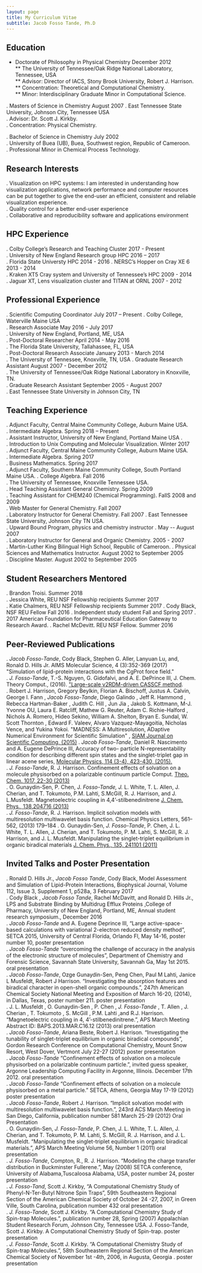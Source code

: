 ```yaml
---
layout: page
title: My Curriculum Vitae
subtitle: Jacob Fosso Tande, Ph.D
---
```



## **Education**
  * Doctorate of Philosophy in Physical Chemistry              December  2012   
    ** The University of Tennessee/Oak Ridge National Laboratory, Tennessee, USA  
    ** Advisor: Director of IACS, Stony Brook University, Robert J. Harrison.  
    ** Concentration: Theoretical and Computational Chemistry.   
    ** Minor: Interdisciplinary Graduate Minor in Computational Science.   

  . Masters of Science in Chemistry                               August  2007
    . East Tennessee State University, Johnson City, Tennessee USA   
    . Advisor: Dr. Scott J. Kirkby.   
    . Concentration: Physical Chemistry.    

  . Bachelor of Science in Chemistry                                July  2002   
    . University of Buea (UB), Buea, Southwest region, Republic of Cameroon.    
    . Professional Minor in Chemical Process Technology.   

## **Research Interests**
  . Visualization on HPC systems: I am interested in understanding how visualization applications, network performance and computer resources can be put together to give the end-user an efficient, consistent and reliable visualization experience.   
  . Quality control for a better end-user experience   
  . Collaborative and reproducibility software and applications environment     

## **HPC Experience** 
   . Colby College’s Research and Teaching Cluster                 2017 - Present   
   . University of New England Research group HPC                    2016 – 2017   
   . Florida State Universty HPC                                     2014 - 2016
   . NERSC’s Hopper on Cray XE 6                                     2013 - 2014    
   . Kraken XT5 Cray system and University of Tennessee’s HPC        2009 - 2014   
   . Jaguar XT, Lens visualization cluster and TITAN at ORNL         2007 - 2012   

## **Professional  Experience**   
 . Scientific Computing Coordinator                          July 2017 – Present
   . Colby College, Waterville Maine USA  
 . Research Associate                                        May 2016 - July 2017    
   . University of New England, Portland, ME, USA   
 . Post-Doctoral Researcher                                 April 2014 - May 2016   
   . The Florida State University, Tallahassee, FL, USA    
 . Post-Doctoral Research Associate                      January 2013 - March 2014   
   . The University of Tennessee, Knoxville, TN, USA
 . Graduate Research Assistant                          August 2007 - December 2012   
   . The University of Tennessee/Oak Ridge National Laboratory in Knoxville, TN.  
 . Graduate Research Assistant                          September 2005 - August 2007   
   . East Tennessee State University  in Johnson City, TN

## **Teaching Experience**    
 . Adjunct Faculty, Central Maine Community College, Auburn Maine USA.     
   . Intermediate Algebra.                                       Spring 2018 – Present   
 . Assistant Instructor,  University of New England, Portland Maine USA .    
   . Introduction to Unix Computing and Molecular Visualization.           Winter 2017   
 . Adjunct Faculty, Central Maine Community College, Auburn Maine USA.   
   . Intermediate Algebra.                                                 Spring 2017    
 . Business Mathematics.                                                   Spring 2017    
 . Adjunct Faculty, Southern Maine Community College, South Portland Maine USA.
   . College Algebra.                                                        Fall 2016   
 . The University of Tennessee, Knoxville Tennessee USA.     
   . Head Teaching Assistant General Chemistry.                            Spring 2009   
   . Teaching Assistant for CHEM240 (Chemical Programming).        FallS 2008 and 2009   
   . Web Master for General Chemistry.                                       Fall 2007   
   . Laboratory Instructor for General Chemistry.                            Fall 2007
 . East Tennessee State University, Johnson City TN USA.  
   . Upward Bound Program, physics and chemistry instructor .       May -- August 2007   
   . Laboratory Instructor for General and Organic Chemistry.              2005 - 2007   
 . Martin-Luther King Bilingual High School, Republic of Cameroon.
   . Physical Sciences and Mathematics Instructor.        August 2002 to September 2005      
   . Discipline Master.                                   August 2002 to September 2005  

## **Student Researchers Mentored**   
 . Brandon Troisi.                                                          Summer 2018   
 . Jessica White, REU NSF Fellowship recipients                             Summer 2017  
 . Katie Chalmers, REU NSF Fellowship recipients                            Summer 2017 
 . Cody Black, NSF REU Fellow                                                 Fall 2016
 . Independent study student                                     Fall and Spring 2017
   . 2017 American Foundation for Pharmaceutical Education Gateway to Research Award.
 . Rachel McDevitt. REU NSF Fellow.                                         Summer 2016 

## **Peer-Reviewed Publications**

 . *Jacob Fosso-Tande*, Cody Black,  Stephen G. Aller, Lanyuan Lu, and, Ronald D. Hills Jr. AIMS Molecular Science, 4 (3):352-369  (2017) "Simulation of lipid-protein interactions with the CgProt force field."       
 . *J. Fosso-Tande*, T.-S. Nguyen, G. Gidofalvi, and A. E. DePrince III, J. Chem. Theory     Comput., (2016). ["Large-scale v2RDM-driven CASSCF method](http://dx.doi.org/10.1021/acs.jctc.6b00190).   
 . Robert J. Harrison, Gregory Beylkin, Florian A. Bischoff, Justus A. Calvin, George I. Fann , *Jacob Fosso-Tande*, Diego Galindo , Jeff R. Hammond , Rebecca Hartman-Baker , Judith	C. Hill , Jun Jia , Jakob S. Kottmann, M-J. Yvonne OU, Laura E. Ratcliff, Mathew G. Reuter, Adam C. Richie-Halford , Nichols A. Romero, Hideo Sekino, William A. Shelton, Bryan E. Sundal, W. Scott Thornton , Edward F. Valeev, Alvaro Vazquez-Mayagoitia, Nicholas Vence, and Yukina Yokoi. "MADNESS: A Multiresolution, ADaptive Numerical Environment for Scientific Simulation" , [SIAM Journal on Scientific Computing, (2015)](http://epubs.siam.org/doi/10.1137/15M1026171)
 . *Jacob Fosso-Tande*, Daniel R. Nascimento and A. Eugene DePrince III, Accuracy  of two- particle N-representability condition for describing different spin states and the singlet-triplet gap in linear acene series, [Molecular Physics, 114 (3-4), 423-430, (2015).](http://dx.doi.org/10.1080/00268976.2015.1078008)    
 . *J. Fosso-Tande*, R. J. Harrison. Confinement effects of solvation on a molecule physisorbed on  a polarizable continuum particle Comput. [Theo. Chem. 1017, 22-30 (2013)](https://doi.org/10.1016/j.comptc.2013.05.006)           
 . O. Gunaydin-Sen, P. Chen, J. *Fosso-Tande, J.* L. White, T. L. Allen, J. Cherian, and T. Tokumoto, P.M. Lahti, S.McGill, R. J. Harrison, and J. L.Musfeldt. Magnetoelectric coupling in 4,4’-stilbenedinitrene [J. Chem. Phys., 138,204716 (2013)](http://dx.doi.org/10.1063/1.4807053)    
 . *J. Fosso-Tande*, R. J. Harrison. Implicit solvation models with multiresolution multiwavelet basis function. Chemical Physics Letters, 561–562, (2013) 179–184
 . O. Gunaydin-Sen, *J. Fosso-Tande*, P. Chen, J. L. White, T. L. Allen, J. Cherian, and T. Tokumoto, P. M. Lahti, S. McGill, R. J. Harrison, and J. L. Musfeldt. Manipulating the singlet-triplet equilibrium in organic biradical materials [J. Chem. Phys., 135, 241101 (2011)](http://dx.doi.org/10.1063/1.3672101)       


## **Invited Talks and Poster Presentation**   

 . Ronald D. Hills Jr., *Jacob Fosso Tande*, Cody Black, Model Assessment and Simulation of Lipid-Protein Interactions, Biophysical Journal, Volume 112, Issue 3, Supplement 1, p528a, 3 February 2017        
 . Cody Black , *Jacob Fosso Tande*, Rachel McDavitt, and Ronald D. Hills Jr., LPS and Substrate Binding by Multidrug Efflux Proteins ,College of Pharmacy, University of New England, Portland, ME, Annual student research symposium., December 2016     
 . *Jacob Fosso-Tande* and A. Eugene Deprince III, “Large active-space-based calculations with variational 2-electron reduced density method”, SETCA 2015, University of Central Florida, Orlando Fl, May 14-16,  poster number 10, poster presentation     
 . *Jacob Fosso-Tande*  “overcoming the challenge of accuracy in the analysis of the electronic structure of molecules”, Department of Chemistry and Forensic Science, Savannah State University, Savannah Ga, May 1st 2015. oral presentation    
 . *Jacob Fosso-Tande*,  Ozge Gunaydin-Sen, Peng Chen, Paul M Lahti, Janice L Musfeldt, Robert J Harrison. “Investigating the absorption features and biradical character in open-shell organic compounds.”,  247th American Chemical Society National Meeting and Exposition of March 16-20, (2014), in Dallas, Texas, poster number 211.  poster presentation    
 . J. L. Musfeldt , O. Gunaydin-Sen , P. Chen , *J. Fosso-Tande* , T. Allen , J. Cherian , T. Tokumoto , S. McGill , P.M. Lahti ,and R.J. Harrison. “Magnetoelectric coupling in 4, 4’-stilbenedinitrene.”, APS March Meeting Abstract ID: BAPS.2013.MAR.C16.12 (2013) oral presentation    
 . *Jacob Fosso-Tande*,  Ariana Beste, Robert J. Harrison. “Investigating the tunability of singlet-triplet equilibrium in organic biradical compounds”, Gordon Research Conference on Computational Chemistry, Mount Snow Resort, West Dover, Vertmont	July 22-27 (2012)  poster presentation      
 . *Jacob Fosso-Tande*  “Confinement effects of solvation on a molecule physisorbed on a polarizable continuum particle.”, invited guess speaker, Argonne Leadership Computing Facility in Argonne, Illinois. December 17th 2012. oral presentation     
 . *Jacob Fosso-Tande*  “Confinement effects of solvation on a molecule physisorbed on a metal particle.” SETCA, Athens, Georgia May 17-19 (2012) poster presentation       
 . *Jacob Fosso-Tande*, Robert J. Harrison. “Implicit solvation model with multiresolution multiwavelet basis function.”, 243rd ACS March Meeting in San Diego, California,	publication number 581  March 25-29 (2012) Oral Presentation     
 . O. Gunaydin-Sen, *J. Fosso-Tande*, P. Chen, J. L. White, T. L. Allen, J. Cherian, and T. Tokumoto, P. M. Lahti, S. McGill, R. J. Harrison, and J. L. Musfeldt. “Manipulating the singlet-triplet equilibrium in organic biradical materials.”, APS March Meeting Volume 56, Number 1 (2011) oral presentation      
 . *J. Fosso-Tande*, Compton, R.,  R. J. Harrison. “Modeling the charge transfer distribution in Buckminster Fullerene.”, May (2008) SETCA conference, University of Alabama,Tuscaloosa Alabama, USA,  poster number 24, poster presentation     
 . *J. Fosso-Tand*, Scott J. Kirkby, “A Computational Chemistry Study of Phenyl-N-Ter-Butyl Nitrone Spin Traps”, 59th Southeastern Regional Section of the American Chemical Society of October 24 -27, 2007, in Green Ville, South Carolina, publication number 432 oral presentation        
 . *J. Fosso-Tande*, Scott J. Kirkby. “A Computational Chemistry Study of Spin-trap Molecules.”, publication number 28, Spring (2007)  Appalachian Student Research Forum, Johnson City, Tennessee USA. J. Fosso-Tande, Scott J. Kirkby. A Computational Chemistry Study of Spin-trap. poster presentation        
 . *J. Fosso-Tande*, Scott J. Kirkby. “A Computational Chemistry Study of Spin-trap Molecules.”, 58th Southeastern Regional Section of the American Chemical  Society of November 1st -4th, 2006, in Augusta, Georgia . poster presentation      





 

